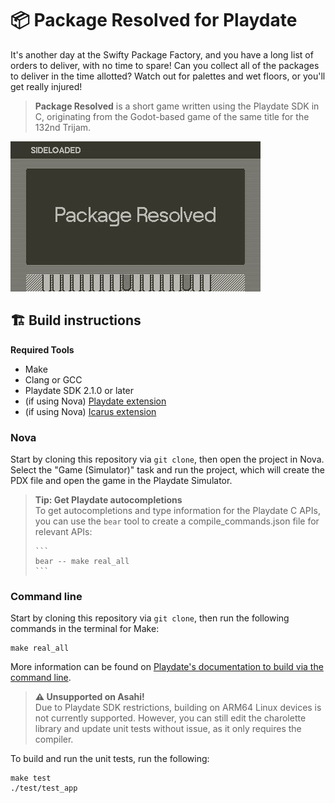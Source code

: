 # 📦 Package Resolved for Playdate

It's another day at the Swifty Package Factory, and you have a long list
of orders to deliver, with no time to spare! Can you collect all of the
packages to deliver in the time allotted? Watch out for palettes and wet
floors, or you'll get really injured!

> **Package Resolved** is a short game written using the Playdate SDK in
> C, originating from the Godot-based game of the same title for the 132nd
> Trijam.

![GIF of current gameplay of Package Resolved](gameplay.gif)

## 🏗️ Build instructions

**Required Tools**
- Make
- Clang or GCC
- Playdate SDK 2.1.0 or later
- (if using Nova) [Playdate extension][nova-ext]
- (if using Nova) [Icarus extension][icarus-ext]

[nova-ext]: nova://extension/?id=com.panic.Playdate&name=Playdate
[icarus-ext]: nova://extension/?id=panic.Icarus&name=Icarus

### Nova

Start by cloning this repository via `git clone`, then open the project in
Nova. Select the "Game (Simulator)" task and run the project, which will
create the PDX file and open the game in the Playdate Simulator.

> **Tip: Get Playdate autocompletions**  
> To get autocompletions and type information for the Playdate C APIs, you
> can use the `bear` tool to create a compile_commands.json file for
> relevant APIs:
>
>     ```
>     bear -- make real_all
>     ```

### Command line 

Start by cloning this repository via `git clone`, then run the following
commands in the terminal for Make:

```
make real_all
```

More information can be found on [Playdate's documentation to build via the command line][pdbuild].

[pdbuild]: https://sdk.play.date/inside-playdate-with-c/#_make

> **:warning: Unsupported on Asahi!**  
> Due to Playdate SDK restrictions, building on ARM64 Linux devices is
> not currently supported. However, you can still edit the charolette
> library and update unit tests without issue, as it only requires the
> compiler.

To build and run the unit tests, run the following:

```
make test
./test/test_app
```
